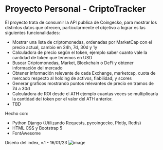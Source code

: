 # Proyecto Personal - CriptoTracker

El proyecto trata de consumir la API publica de Coingecko, para mostrar los distintos datos que ofrecen, particularmente el objetivo a lograr es las siguientes
funcionalidades:

- Mostrar una lista de criptomonedas, ordenadas por MarketCap con el precio actual, cambio en 24h, 7d, 30d y 1y
- Calculadora de precio según el token, ejemplo saber cuanto vale la cantidad de token que tenemos en USD
- Buscar Criptomonedas, Market, Blockchain o DeFi y obtener información del mercado
- Obtener información relevante de cada Exchange, marketcap, cuota de mercado respecto al holding de activos, fiabilidad, y scores
- Generar graficos mostrando puntos relevantes de precio en tramos de 7d a 30d
- Calculadora de ROI desde el ATH ejemplo cuantas veces se multiplicaría la cantidad del token por el valor del ATH anterior.
- TBD

Hecho con:
- Python Django (Utilizando Requests, pycoingecko, Plotly, Redis)
- HTML CSS y Bootstrap 5
- FontAwesome


Diseño del index, v.1 - 16/01/23
![image](https://user-images.githubusercontent.com/66278716/212708516-08bd6e40-114d-4b6f-9c99-484f4a1e50de.png)
